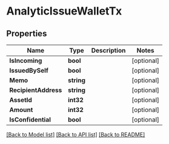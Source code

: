 # AnalyticIssueWalletTx

## Properties
Name | Type | Description | Notes
------------ | ------------- | ------------- | -------------
**IsIncoming** | **bool** |  | [optional] 
**IssuedBySelf** | **bool** |  | [optional] 
**Memo** | **string** |  | [optional] 
**RecipientAddress** | **string** |  | [optional] 
**AssetId** | **int32** |  | [optional] 
**Amount** | **int32** |  | [optional] 
**IsConfidential** | **bool** |  | [optional] 

[[Back to Model list]](../README.md#documentation-for-models) [[Back to API list]](../README.md#documentation-for-api-endpoints) [[Back to README]](../README.md)


